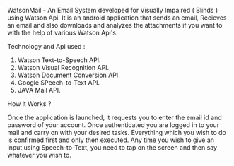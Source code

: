 WatsonMail - An Email System developed for Visually Impaired ( Blinds ) using Watson Api.
It is an android application that sends an email, Recieves an email and also downloads and analyzes the attachments if you want
to with the help of various Watson Api's.

Technology and Api used :
1) Watson Text-to-Speech API.
2) Watson Visual Recognition API.
3) Watson Document Conversion API.
4) Google SPeech-to-Text API.
5) JAVA Mail API.

How it Works ?

Once the application is launched, it requests you to enter the email id and password of your account.
Once authenticated you are logged in to your mail and carry on with your desired tasks.
Everything which you wish to do is confirmed first and only then executed.
Any time you wish to give an input using Speech-to-Text, you need to tap on the screen and then say whatever 
you wish to.
